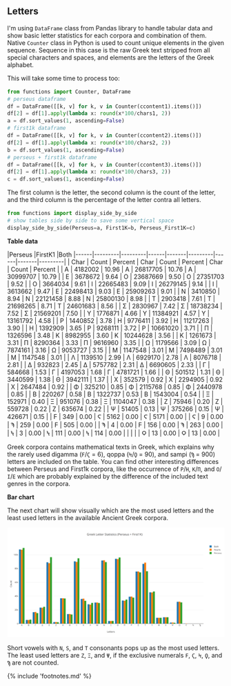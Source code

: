 ## Letters

I'm using `DataFrame` class from Pandas library to handle tabular data
and show basic letter statistics for each corpora and combination of
them. Native `Counter` class in Python is used to count unique elements in
the given sequence. Sequence in this case is the raw Greek text stripped
from all special characters and spaces, and elements are the letters of
the Greek alphabet.

This will take some time to process too:

```python
from functions import Counter, DataFrame
# perseus dataframe
df = DataFrame([[k, v] for k, v in Counter(ccontent1).items()])
df[2] = df[1].apply(lambda x: round(x*100/chars1, 2))
a = df.sort_values(1, ascending=False)
# first1k dataframe
df = DataFrame([[k, v] for k, v in Counter(ccontent2).items()])
df[2] = df[1].apply(lambda x: round(x*100/chars2, 2))
b = df.sort_values(1, ascending=False)
# perseus + first1k dataframe
df = DataFrame([[k, v] for k, v in Counter(ccontent3).items()])
df[2] = df[1].apply(lambda x: round(x*100/chars3, 2))
c = df.sort_values(1, ascending=False)
```

The first column is the letter, the second column is the count of the
letter, and the third column is the percentage of the letter contra all
letters.

```python
from functions import display_side_by_side
# show tables side by side to save some vertical space
display_side_by_side(Perseus=a, First1K=b, Perseus_First1K=c)
```

__Table data__

|<td colspan=2>Perseus     |<td colspan=2>FirstK1   |<td colspan=2>Both
|------|---------|---------|------|-------|---------|------|-------|---------|
| Char | Count   | Percent | Char | Count | Percent | Char | Count | Percent |
| Α    | 4182002 | 10.96   | Α | 26817705 | 10.76   | Α | 30999707 | 10.79   |
| Ε    | 3678672 | 9.64    | Ο | 23687669 | 9.50    | Ο | 27351703 | 9.52    |
| Ο    | 3664034 | 9.61    | Ι | 22665483 | 9.09    | Ι | 26279145 | 9.14    |
| Ι    | 3613662 | 9.47    | Ε | 22498413 | 9.03    | Ε | 25909263 | 9.01    |
| Ν    | 3410850 | 8.94    | Ν | 22121458 | 8.88    | Ν | 25800130 | 8.98    |
| Τ    | 2903418 | 7.61    | Τ | 21698265 | 8.71    | Τ | 24601683 | 8.56    |
| Σ    | 2830967 | 7.42    | Σ | 18738234 | 7.52    | Σ | 21569201 | 7.50    |
| Υ    | 1776871 | 4.66    | Υ | 11384921 | 4.57    | Υ | 13161792 | 4.58    |
| Ρ    | 1440852 | 3.78    | Η | 9776411  | 3.92    | Η | 11217263 | 3.90    |
| Η    | 1392909 | 3.65    | Ρ | 9268111  | 3.72    | Ρ | 10661020 | 3.71    |
| Π    | 1326596 | 3.48    | Κ | 8982955  | 3.60    | Κ | 10244628 | 3.56    |
| Κ    | 1261673 | 3.31    | Π | 8290364  | 3.33    | Π | 9616960  | 3.35    |
| Ω    | 1179566 | 3.09    | Ω | 7874161  | 3.16    | Ω | 9053727  | 3.15    |
| Μ    | 1147548 | 3.01    | Μ | 7498489  | 3.01    | Μ | 1147548  | 3.01    |
| Λ    | 1139510 | 2.99    | Λ | 6929170  | 2.78    | Λ | 8076718  | 2.81    |
| Δ    | 932823  | 2.45    | Δ | 5757782  | 2.31    | Δ | 6690605  | 2.33    |
| Γ    | 584668  | 1.53    | Γ | 4197053  | 1.68    | Γ | 4781721  | 1.66    |
| Θ    | 501512  | 1.31    | Θ | 3440599  | 1.38    | Θ | 3942111  | 1.37    |
| Χ    | 352579  | 0.92    | Χ | 2294905  | 0.92    | Χ | 2647484  | 0.92    |
| Φ    | 325210  | 0.85    | Φ | 2115768  | 0.85    | Φ | 2440978  | 0.85    |
| Β    | 220267  | 0.58    | Β | 1322737  | 0.53    | Β | 1543004  | 0.54    |
| Ξ    | 152971  | 0.40    | Ξ | 951076   | 0.38    | Ξ | 1104047  | 0.38    |
| Ζ    | 75946   | 0.20    | Ζ | 559728   | 0.22    | Ζ | 635674   | 0.22    |
| Ψ    | 51405   | 0.13    | Ψ | 375266   | 0.15    | Ψ | 426671   | 0.15    |
| Ϝ    | 349     | 0.00    | Ϛ | 5162     | 0.00    | Ϛ | 5171     | 0.00    |
| Ϛ    | 9       | 0.00    | Ϡ | 259      | 0.00    | Ϝ | 505      | 0.00    |
| Ϡ    | 4       | 0.00    | Ϝ | 156      | 0.00    | Ϡ | 263      | 0.00    |
| Ϟ    | 3       | 0.00    | Ϟ | 111      | 0.00    | Ϟ | 114      | 0.00    |
|      |         |         | Ϙ | 13       | 0.00    | Ϙ | 13       | 0.00    |

Greek corpora contains mathematical texts in Greek, which explains why the
rarely used digamma (`Ϝ`/`Ϛ` = 6), qoppa (`Ϟ`/`Ϙ` = 90), and sampi (`Ϡ` = 900)
letters are included on the table. You can find other interesting differences
between Perseus and First1k corpora, like the occurrence of `Ρ`/`Η`, `K`/`Π`,
and `Ο`/`Ι`/`Ε` which are probably explained by the difference of the included
text genres in the corpora.

__Bar chart__

The next chart will show visually which are the most used letters and
the least used letters in the available Ancient Greek corpora.

![Letter statistics](/media/stats.png)

Short vowels with `N`, `S`, and `T` consonants pops up as the most used letters.
The least used letters are `Ζ`, `Ξ`, and `Ψ`, if the exclusive numerals `Ϝ`,
`Ϛ`, `Ϟ`, `Ϙ`, and `Ϡ` are not counted.

{% include 'footnotes.md' %}
